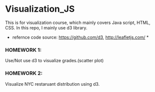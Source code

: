 # Visualization_JS

This is for visualization course, which mainly covers Java script, HTML, CSS.
In this repo, I mainly use d3 library. 

* refernce code source: https://github.com/d3, http://leafletjs.com/  *

### HOMEWORK 1:
Use/Not use d3 to visualize grades.(scatter plot)

### HOMEWORK 2:
Visualize NYC restaruant distribution using d3.
